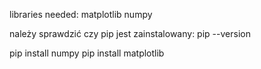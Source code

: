 libraries needed:
matplotlib
numpy

należy sprawdzić czy pip jest zainstalowany:
pip --version

pip install numpy
pip install matplotlib
